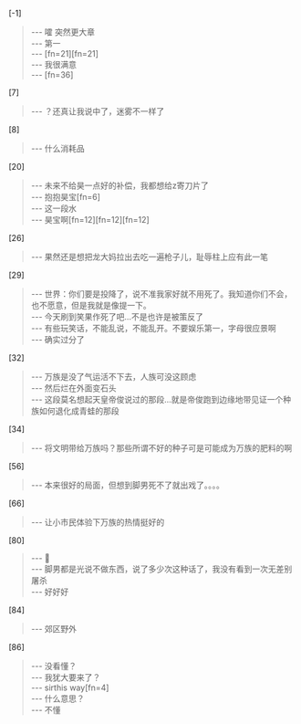 
[-1] 
>--- 嚯 突然更大章<br>
>--- 第一<br>
>--- [fn=21][fn=21]<br>
>--- 我很满意<br>
>--- [fn=36]<br>

[7] 
>--- ？还真让我说中了，迷雾不一样了<br>

[8] 
>--- 什么消耗品<br>

[20] 
>--- 未来不给昊一点好的补偿，我都想给z寄刀片了<br>
>--- 抱抱昊宝[fn=6]<br>
>--- 这一段水<br>
>--- 昊宝啊[fn=12][fn=12][fn=12]<br>

[26] 
>--- 果然还是想把龙大妈拉出去吃一遍枪子儿，耻辱柱上应有此一笔<br>

[29] 
>--- 世界：你们要是投降了，说不准我家好就不用死了。我知道你们不会，也不愿意，但是我就是像提一下。<br>
>--- 今天刷到笑果作死了吧…不是也许是被策反了<br>
>--- 有些玩笑话，不能乱说，不能乱开。不要娱乐第一，字母很应景啊<br>
>--- 确实过分了<br>

[32] 
>--- 万族是没了气运活不下去，人族可没这顾虑<br>
>--- 然后烂在外面变石头<br>
>--- 这段莫名想起天皇帝俊说过的那段...就是帝俊跑到边缘地带见证一个种族如何退化成青蛙的那段<br>

[34] 
>--- 将文明带给万族吗？那些所谓不好的种子可是可能成为万族的肥料的啊<br>

[56] 
>--- 本来很好的局面，但想到脚男死不了就出戏了。。。。<br>

[66] 
>--- 让小市民体验下万族的热情挺好的<br>

[80] 
>--- 🤔<br>
>--- 脚男都是光说不做东西，说了多少次这种话了，我没有看到一次无差别屠杀<br>
>--- 好好好<br>

[84] 
>--- 郊区野外<br>

[86] 
>--- 没看懂？<br>
>--- 我犹大要来了？<br>
>--- sirthis way[fn=4]<br>
>--- 什么意思？<br>
>--- 不懂<br>

